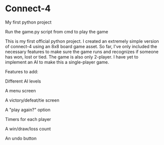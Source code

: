 # Connect-4
My first python project

Run the game.py script from cmd to play the game

This is my first official python project. I created an extremely simple version of connect-4 using an 8x8 board game asset. 
So far, I've only included the necessary features to make sure the game runs and recognizes if someone has won, lost or tied.
The game is also only 2-player. I have yet to implement an AI to make this a single-player game. 


Features to add:

Different AI levels

A menu screen

A victory/defeat/tie screen 

A "play again?" option

Timers for each player

A win/draw/loss count

An undo button

